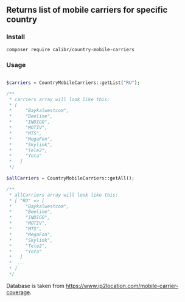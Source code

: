 ## Returns list of mobile carriers for specific country

### Install

`composer require calibr/country-mobile-carriers`

### Usage

```php

$carriers = CountryMobileCarriers::getList("RU");

/**
 * carriers array will look like this:
 * [
 *     "Baykalwestcom",
 *     "Beeline",
 *     "INDIGO",
 *     "MOTIV",
 *     "MTS",
 *     "MegaFon",
 *     "Skylink",
 *     "Tele2",
 *     "Yota"
 *   ]
 */

$allCarriers = CountryMobileCarriers::getAll();

/**
 * allCarriers array will look like this:
 * [ "RU" => [
 *     "Baykalwestcom",
 *     "Beeline",
 *     "INDIGO",
 *     "MOTIV",
 *     "MTS",
 *     "MegaFon",
 *     "Skylink",
 *     "Tele2",
 *     "Yota"
 *   ]
 *  ...
 * ]
 */

```

Database is taken from https://www.ip2location.com/mobile-carrier-coverage.